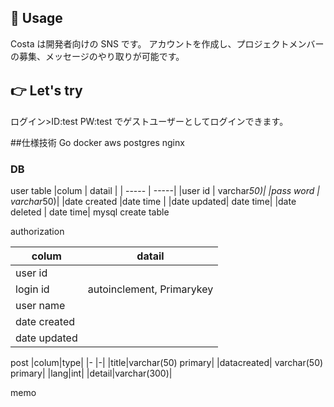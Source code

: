 ## 💬 Usage

Costa は開発者向けの SNS です。
アカウントを作成し、プロジェクトメンバーの募集、メッセージのやり取りが可能です。

## 👉 Let's try 　

ログイン>ID:test PW:test でゲストユーザーとしてログインできます。

##仕様技術
Go docker aws postgres nginx

### DB

user table
|colum | datail |
| ----- | -----|
|user id | varchar*50)|
|pass word | varchar*50)|
|date created |date time |
|date updated| date time|
|date deleted | date time|
mysql
create table

authorization

| colum        | datail                    |
| ------------ | ------------------------- |
| user id      |                           |
| login id     | autoinclement, Primarykey |
| user name    |                           |
| date created |                           |
| date updated |                           |

post
|colum|type|
|- |-|
|title|varchar(50) primary|
|datacreated| varchar(50) primary|
|lang|int|
|detail|varchar(300)|

memo
